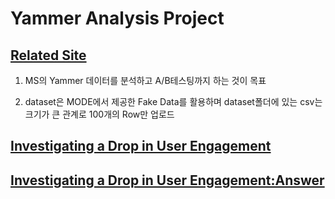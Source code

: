 # Yammer Analysis Project

## [Related Site](https://mode.com/sql-tutorial/sql-business-analytics-training/)

1. MS의 Yammer 데이터를 분석하고 A/B테스팅까지 하는 것이 목표

2. dataset은 MODE에서 제공한 Fake Data를 활용하며 dataset폴더에 있는 csv는 크기가 큰 관계로 100개의 Row만 업로드

## [Investigating a Drop in User Engagement](Investigating_a_Drop_in_User_Engagement.md)

## [Investigating a Drop in User Engagement:Answer](Investigating_a_Drop_in_User_Engagement_Answer.md)
